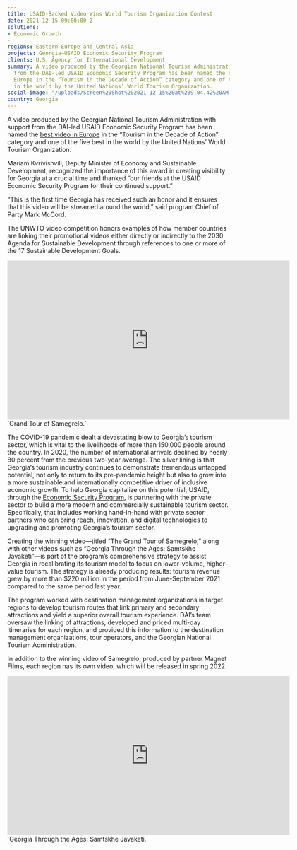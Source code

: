 ```yaml
---
title: USAID-Backed Video Wins World Tourism Organization Contest
date: 2021-12-15 09:00:00 Z
solutions:
- Economic Growth
- 
regions: Eastern Europe and Central Asia
projects: Georgia—USAID Economic Security Program
clients: U.S. Agency for International Development
summary: A video produced by the Georgian National Tourism Administration with support
  from the DAI-led USAID Economic Security Program has been named the best video in
  Europe in the “Tourism in the Decade of Action” category and one of the five best
  in the world by the United Nations’ World Tourism Organization.
social-image: "/uploads/Screen%20Shot%202021-12-15%20at%209.04.42%20AM.png"
country: Georgia
---
```


A video produced by the Georgian National Tourism Administration with support from the DAI-led USAID Economic Security Program has been named the [best video in Europe](https://www.unwto.org/news/2021-unwto-tourism-video-competition-winners) in the “Tourism in the Decade of Action” category and one of the five best in the world by the United Nations’ World Tourism Organization.

Mariam Kvrivishvili, Deputy Minister of Economy and Sustainable Development, recognized the importance of this award in creating visibility for Georgia at a crucial time and thanked “our friends at the USAID Economic Security Program for their continued support.” 

“This is the first time Georgia has received such an honor and it ensures that this video will be streamed around the world,” said program Chief of Party Mark McCord. 

The UNWTO video competition honors examples of how member countries are linking their promotional videos either directly or indirectly to the 2030 Agenda for Sustainable Development through references to one or more of the 17 Sustainable Development Goals. 

<iframe src="https://player.vimeo.com/video/656156457?h=86abfb2d4a" width="640" height="360" frameborder="0" allow="autoplay; fullscreen; picture-in-picture" allowfullscreen></iframe>`Grand Tour of Samegrelo.`

The COVID-19 pandemic dealt a devastating blow to Georgia’s tourism sector, which is vital to the livelihoods of more than 150,000 people around the country. In 2020, the number of international arrivals declined by nearly 80 percent from the previous two-year average. The silver lining is that Georgia’s tourism industry continues to demonstrate tremendous untapped potential, not only to return to its pre-pandemic height but also to grow into a more sustainable and internationally competitive driver of inclusive economic growth. To help Georgia capitalize on this potential, USAID, through the [Economic Security Program](https://www.dai.com/our-work/projects/georgia-usaid-economic-security-program-georgia-esp), is partnering with the private sector to build a more modern and commercially sustainable tourism sector. Specifically, that includes working hand-in-hand with private sector partners who can bring reach, innovation, and digital technologies to upgrading and promoting Georgia’s tourism sector.

Creating the winning video—titled “The Grand Tour of Samegrelo,” along with other videos such as “Georgia Through the Ages: Samtskhe Javaketi”—is part of the program’s comprehensive strategy to assist Georgia in recalibrating its tourism model to focus on lower-volume, higher-value tourism. The strategy is already producing results: tourism revenue grew by more than $220 million in the period from June-September 2021 compared to the same period last year.

The program worked with destination management organizations in target regions to develop tourism routes that link primary and secondary attractions and yield a superior overall tourism experience. DAI’s team oversaw the linking of attractions, developed and priced multi-day itineraries for each region, and provided this information to the destination management organizations, tour operators, and the Georgian National Tourism Administration. 

In addition to the winning video of Samegrelo, produced by partner Magnet Films, each region has its own video, which will be released in spring 2022. 

<iframe src="https://player.vimeo.com/video/656154864?h=baa3a6ded0" width="640" height="360" frameborder="0" allow="autoplay; fullscreen; picture-in-picture" allowfullscreen></iframe>`Georgia Through the Ages: Samtskhe Javaketi.`